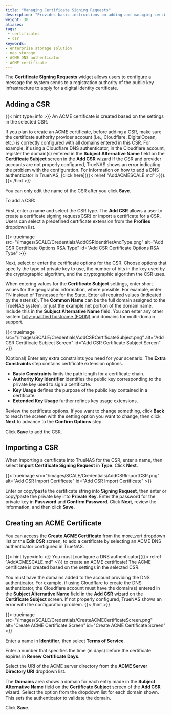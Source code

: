 ```yaml
---
title: "Managing Certificate Signing Requests"
description: "Provides basic instructions on adding and managing certificate signing requests (CSRs) in TrueNAS."
weight: 30
aliases:
tags:
 - certificates
 - csr
keywords:
- enterprise storage solution
- nas storage
- ACME DNS authenticator
- ACME certificate
---
```


The **Certificate Signing Requests** widget allows users to configure a message the system sends to a registration authority of the public key infrastructure to apply for a digital identity certificate. 

## Adding a CSR

{{< hint type=info >}}
An ACME certificate is created based on the settings in the selected CSR.

If you plan to create an ACME certificate, before adding a CSR, make sure the certificate authority provider account (i.e., Cloudflare, DigitalOcean, etc.) is correctly configured with all domains entered in this CSR.
For example, if using a Cloudflare DNS authenticator, in the Cloudflare account, register the domain(s) entered in the **Subject Alternative Name** field on the **Certificate Subject** screen in the **Add CSR** wizard
If the CSR and provider accounts are not properly configured, TrueNAS shows an error indicating the problem with the configuration.
For information on how to add a DNS authenticator in TrueNAS, [click here]({{< relref "AddACMESCALE.md" >}}).
{{< /hint >}}

You can only edit the name of the CSR after you click **Save**.

To add a CSR:

First, enter a name and select the CSR type. The **Add CSR** allows a user to create a certificate signing request(CSR) or import a certificate for a CSR. Users can select a predefined certificate extension from the **Profiles** dropdown list.

{{< trueimage src="/images/SCALE/Credentials/AddCSRIdentifierAndType.png" alt="Add CSR Certificate Options RSA Type" id="Add CSR Certificate Options RSA Type" >}}

Next, select or enter the certificate options for the CSR.
Choose options that specify the type of private key to use, the number of bits in the key used by the cryptographic algorithm, and the cryptographic algorithm the CSR uses.

When entering values for the **Certificate Subject** settings, enter short values for the geographic information, where possible.
For example, enter TN instead of Tennessee for the State. Enter all required values (indicated by the asterisk).
The **Common Name** can be the full domain assigned to the TrueNAS system, or just the example.net portion of the domain name. Include this in the **Subject Alternative Name** field. You can enter any other system [fully-qualified hostname (FQDN)](https://kb.iu.edu/d/aiuv) and domains for multi-domain support.

{{< trueimage src="/images/SCALE/Credentials/AddCSRCertificateSubject.png" alt="Add CSR Certificate Subject Screen" id="Add CSR Certificate Subject Screen" >}}

(Optional) Enter any extra constraints you need for your scenario. The **Extra Constraints** step contains certificate extension options.

* **Basic Constraints** limits the path length for a certificate chain.
* **Authority Key Identifier** identifies the public key corresponding to the private key used to sign a certificate.
* **Key Usage** defines the purpose of the public key contained in a certificate.
* **Extended Key Usage** further refines key usage extensions.

Review the certificate options. If you want to change something, click **Back** to reach the screen with the setting option you want to change, then click **Next** to advance to the **Confirm Options** step.

Click **Save** to add the CSR.

## Importing a CSR

When importing a certificate into TrueNAS for the CSR, enter a name, then select **Import Certificate Signing Request** in **Type**. Click **Next**.

{{< trueimage src="/images/SCALE/Credentials/AddCSRImportCSR.png" alt="Add CSR Import Certificate" id="Add CSR Import Certificate" >}}

Enter or copy/paste the certificate string into **Signing Request**, then enter or copy/paste the private key into **Private Key**.
Enter the password for the private key in **Password** and **Confirm Password**. Click **Next**, review the information, and then click **Save**.

## Creating an ACME Certificate

You can access the **Create ACME Certificate** from the <span class="material-icons">more_vert</span> dropdown list or the **Edit CSR** screen, to add a certificate by selecting an ACME DNS authenticator configured in TrueNAS.

{{< hint type=info >}}
You must [configure a DNS authenticator]({{< relref "AddACMESCALE.md" >}}) to create an ACME certificate!
The ACME certificate is created based on the settings in the selected CSR.

You must have the domains added to the account providing the DNS authenticator.
For example, if using Cloudflare to create the DNS authenticator, the Cloudflare account must have the domain(s) entered in the **Subject Alternative Name** field in the **Add CSR** wizard on the **Certificate Subject** screen.
If not properly configured, TrueNAS shows an error with the configuration problem.
{{< /hint >}}

{{< trueimage src="/images/SCALE/Credentials/CreateACMECertificateScreen.png" alt="Create ACME Certificate Screen" id="Create ACME Certificate Screen" >}}

Enter a name in **Identifier**, then select **Terms of Service**.

Enter a number that specifies the time (in days) before the certificate expires  in **Renew Certificate Days**.

Select the URI of the ACME server directory from the **ACME Server Directory URI** dropdown list.

The **Domains** area shows a domain for each entry made in the **Subject Alternative Name** field on the **Certificate Subject** screen of the **Add CSR** wizard.
Select the option from the dropdown list for each domain shown. This sets the authenticator to validate the domain.

Click **Save**.
